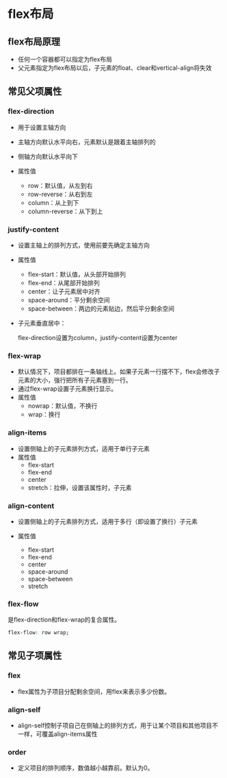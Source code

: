 # flex布局

## flex布局原理

* 任何一个容器都可以指定为flex布局
* 父元素指定为flex布局以后，子元素的float、clear和vertical-align将失效

## 常见父项属性

 ### flex-direction

* 用于设置主轴方向

* 主轴方向默认水平向右，元素默认是跟着主轴排列的
* 侧轴方向默认水平向下

* 属性值
  * row：默认值，从左到右
  * row-reverse：从右到左
  * column：从上到下
  * column-reverse：从下到上

### justify-content

* 设置主轴上的排列方式，使用前要先确定主轴方向
* 属性值
  * flex-start：默认值，从头部开始排列
  * flex-end：从尾部开始排列
  * center：让子元素居中对齐
  * space-around：平分剩余空间
  * space-between：两边的元素贴边，然后平分剩余空间

* 子元素垂直居中：

  flex-direction设置为column，justify-content设置为center

### flex-wrap

* 默认情况下，项目都排在一条轴线上。如果子元素一行摆不下，flex会修改子元素的大小，强行把所有子元素塞到一行。
* 通过flex-wrap设置子元素换行显示。
* 属性值
  * nowrap：默认值，不换行
  * wrap：换行

### align-items

* 设置侧轴上的子元素排列方式，适用于单行子元素
* 属性值
  * flex-start
  * flex-end
  * center
  * stretch：拉伸，设置该属性时，子元素

### align-content

* 设置侧轴上的子元素排列方式，适用于多行（即设置了换行）子元素

* 属性值
  * flex-start	
  * flex-end
  * center
  * space-around
  * space-between
  * stretch

### flex-flow

是flex-direction和flex-wrap的复合属性。

```css
flex-flow: row wrap;
```

## 常见子项属性

### flex

* flex属性为子项目分配剩余空间，用flex来表示多少份数。

### align-self

* align-self控制子项自己在侧轴上的排列方式，用于让某个项目和其他项目不一样，可覆盖align-items属性

### order

* 定义项目的排列顺序，数值越小越靠前。默认为0。